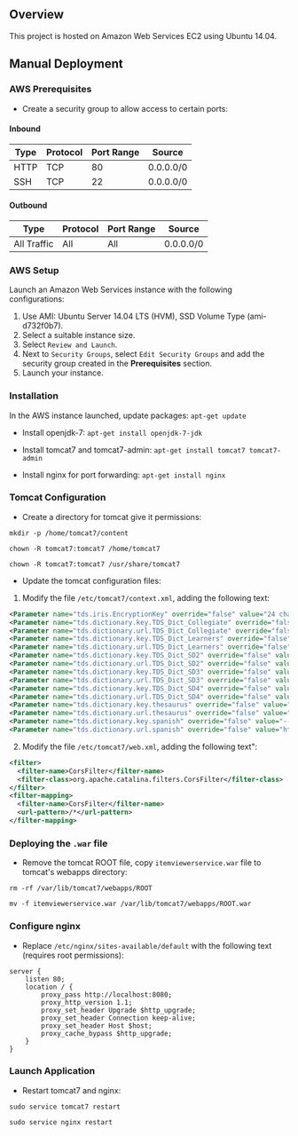 ## Overview
This project is hosted on Amazon Web Services EC2 using Ubuntu 14.04.

## Manual Deployment

### AWS Prerequisites
- Create a security group to allow access to certain ports:

#### Inbound
| Type | Protocol | Port Range | Source |
| --- | --- | --- | --- |
|HTTP | TCP | 80 | 0.0.0.0/0 |
| SSH | TCP | 22 | 0.0.0.0/0 | 

#### Outbound
| Type | Protocol | Port Range | Source |
| --- | --- | --- | --- |    
| All Traffic | All | All | 0.0.0.0/0 | 

### AWS Setup
Launch an Amazon Web Services instance with the following configurations:

1. Use AMI: Ubuntu Server 14.04 LTS (HVM), SSD Volume Type (ami-d732f0b7).
2. Select a suitable instance size.
6. Select ```Review and Launch```.
7. Next to ```Security Groups```, select ```Edit Security Groups``` and add the security group created in the __Prerequisites__ section.
8. Launch your instance.

### Installation
In the AWS instance launched, update packages:
```apt-get update```

- Install openjdk-7:
```apt-get install openjdk-7-jdk```

- Install tomcat7 and tomcat7-admin:
```apt-get install tomcat7 tomcat7-admin```

- Install nginx for port forwarding:
```apt-get install nginx```

### Tomcat Configuration
- Create a directory for tomcat give it permissions:

```mkdir -p /home/tomcat7/content```

```chown -R tomcat7:tomcat7 /home/tomcat7```

```chown -R tomcat7:tomcat7 /usr/share/tomcat7```

- Update the tomcat configuration files:

1. Modify the file ```/etc/tomcat7/context.xml```, adding the following text:
```xml
<Parameter name="tds.iris.EncryptionKey" override="false" value="24 characters alphanumeric Encryption key" />
<Parameter name="tds.dictionary.key.TDS_Dict_Collegiate" override="false" value="---Key for Merriam-Webster Dictionary ---"/>
<Parameter name="tds.dictionary.url.TDS_Dict_Collegiate" override="false" value="http://www.dictionaryapi.com/api/v1/references/collegiate/xml/"/>
<Parameter name="tds.dictionary.key.TDS_Dict_Learners" override="false" value="---Key for Dictionary ---"/>
<Parameter name="tds.dictionary.url.TDS_Dict_Learners" override="false" value="http://www.dictionaryapi.com/api/v1/references/learners/xml/"/>
<Parameter name="tds.dictionary.key.TDS_Dict_SD2" override="false" value="---Key for Dictionary ---"/>
<Parameter name="tds.dictionary.url.TDS_Dict_SD2" override="false" value="http://www.dictionaryapi.com/api/v1/references/sd2/xml/"/>
<Parameter name="tds.dictionary.key.TDS_Dict_SD3" override="false" value="---Key for Dictionary ---"/>
<Parameter name="tds.dictionary.url.TDS_Dict_SD3" override="false" value="http://www.dictionaryapi.com/api/v1/references/sd3/xml/"/>
<Parameter name="tds.dictionary.key.TDS_Dict_SD4" override="false" value="---Key for Dictionary ---"/>
<Parameter name="tds.dictionary.url.TDS_Dict_SD4" override="false" value="http://www.dictionaryapi.com/api/v1/references/sd4/xml/"/>
<Parameter name="tds.dictionary.key.thesaurus" override="false" value="---Key for Dictionary ---"/>
<Parameter name="tds.dictionary.url.thesaurus" override="false" value="http://www.dictionaryapi.com/api/v1/references/ithesaurus/xml/"/>
<Parameter name="tds.dictionary.key.spanish" override="false" value="---Key for Dictionary ---"/>
<Parameter name="tds.dictionary.url.spanish" override="false" value="http://www.dictionaryapi.com/api/v1/references/spanish/xml/"/>
```

2. Modify the file ```/etc/tomcat7/web.xml```, adding the following text":
```xml
<filter>
  <filter-name>CorsFilter</filter-name>
  <filter-class>org.apache.catalina.filters.CorsFilter</filter-class>
</filter>
<filter-mapping>
  <filter-name>CorsFilter</filter-name>
  <url-pattern>/*</url-pattern>
</filter-mapping>
```

### Deploying the ```.war``` file
- Remove the tomcat ROOT file, copy ```itemviewerservice.war``` file to tomcat's webapps directory:

```rm -rf /var/lib/tomcat7/webapps/ROOT```

```mv -f itemviewerservice.war /var/lib/tomcat7/webapps/ROOT.war```


### Configure nginx
- Replace ```/etc/nginx/sites-available/default``` with the following text (requires root permissions):
```
server {
    listen 80;
    location / {
        proxy_pass http://localhost:8080;
        proxy_http_version 1.1;
        proxy_set_header Upgrade $http_upgrade;
        proxy_set_header Connection keep-alive;
        proxy_set_header Host $host;
        proxy_cache_bypass $http_upgrade;
    }
}
```

### Launch Application
- Restart tomcat7 and nginx:

```sudo service tomcat7 restart```

```sudo service nginx restart```
